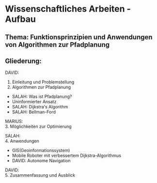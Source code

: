 # Wissenschaftliches Arbeiten - Aufbau

## Thema: Funktionsprinzipien und Anwendungen von Algorithmen zur Pfadplanung

## Gliederung: 

DAVID: 
1. Einleitung und Problemstellung 
2. Algorithmen zur Pfadplanung
  - SALAH: Was ist Pfadplanung?
  - Uninformierter Ansatz
  - SALAH: Dijkstra's Algorithm
  - SALAH: Bellman-Ford 

MARIUS:  
3. Möglichkeiten zur Optimierung 

SALAH:  
4. Anwendungen
  - GIS(Geoinformationssystem)
  - Mobile Roboter mit verbessertem Dijkstra-Algorithmus
  - DAVID: Autonome Navigation

DAVID:  
5. Zusammenfassung und Ausblick

